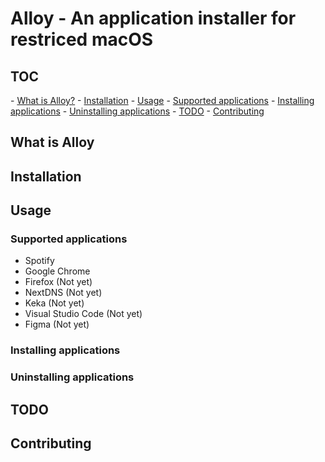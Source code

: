 # Alloy - An application installer for restriced macOS

<h2 id="toc">TOC</h2>
-   <a href="#what-is-alloy">What is Alloy?</a>
-   <a href="#installation">Installation</a>
-   <a href="#usage">Usage</a>
    -   <a href="#supported-applications">Supported applications</a>
    -  <a href="#installing-applicatons">Installing applications</a>
    -  <a href="#uninstalling-applicatons">Uninstalling applications</a>
-   <a href="#todo">TODO</a>
-   <a href="#contributing">Contributing</a>

<h2 id="what-is-alloy">What is Alloy</h2>

<h2 id="installation">Installation</h2>

<h2 id="usage">Usage</h2>
<h3 id="supported-applications">Supported applications</h3>

- Spotify
- Google Chrome
- Firefox (Not yet)
- NextDNS (Not yet)
- Keka (Not yet)
- Visual Studio Code (Not yet)
- Figma (Not yet)

<h3 id="installing-applications">Installing applications</h3>

<h3 id="uninstalling-applications">Uninstalling applications</h3>

<h2 id="todo">TODO</h2>

<h2 id="contributing">Contributing</h2>